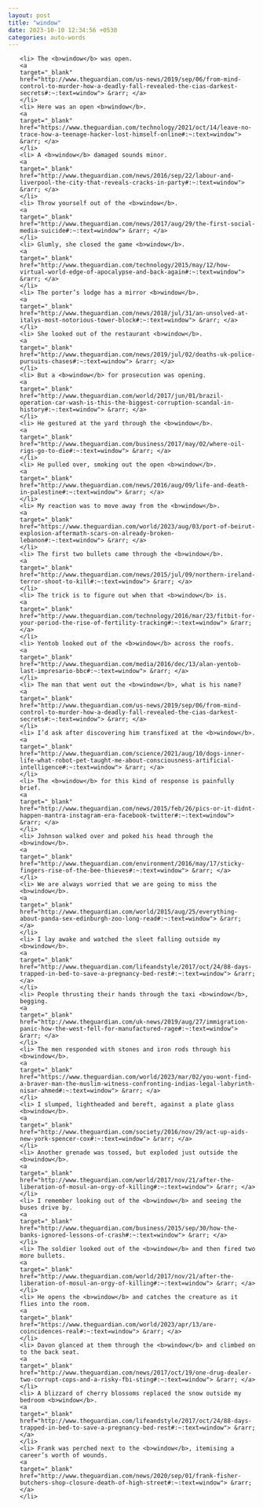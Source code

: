 ```yaml
---
layout: post
title: "window"
date: 2023-10-10 12:34:56 +0530
categories: auto-words
---
```

<ol>

    <li> The <b>window</b> was open.
    <a 
    target="_blank" 
    href="http://www.theguardian.com/us-news/2019/sep/06/from-mind-control-to-murder-how-a-deadly-fall-revealed-the-cias-darkest-secrets#:~:text=window"> &rarr; </a>
    </li>
    <li> Here was an open <b>window</b>.
    <a 
    target="_blank" 
    href="https://www.theguardian.com/technology/2021/oct/14/leave-no-trace-how-a-teenage-hacker-lost-himself-online#:~:text=window"> &rarr; </a>
    </li>
    <li> A <b>window</b> damaged sounds minor.
    <a 
    target="_blank" 
    href="http://www.theguardian.com/news/2016/sep/22/labour-and-liverpool-the-city-that-reveals-cracks-in-party#:~:text=window"> &rarr; </a>
    </li>
    <li> Throw yourself out of the <b>window</b>.
    <a 
    target="_blank" 
    href="http://www.theguardian.com/news/2017/aug/29/the-first-social-media-suicide#:~:text=window"> &rarr; </a>
    </li>
    <li> Glumly, she closed the game <b>window</b>.
    <a 
    target="_blank" 
    href="http://www.theguardian.com/technology/2015/may/12/how-virtual-world-edge-of-apocalypse-and-back-again#:~:text=window"> &rarr; </a>
    </li>
    <li> The porter’s lodge has a mirror <b>window</b>.
    <a 
    target="_blank" 
    href="http://www.theguardian.com/news/2018/jul/31/an-unsolved-at-italys-most-notorious-tower-block#:~:text=window"> &rarr; </a>
    </li>
    <li> She looked out of the restaurant <b>window</b>.
    <a 
    target="_blank" 
    href="http://www.theguardian.com/news/2019/jul/02/deaths-uk-police-pursuits-chases#:~:text=window"> &rarr; </a>
    </li>
    <li> But a <b>window</b> for prosecution was opening.
    <a 
    target="_blank" 
    href="http://www.theguardian.com/world/2017/jun/01/brazil-operation-car-wash-is-this-the-biggest-corruption-scandal-in-history#:~:text=window"> &rarr; </a>
    </li>
    <li> He gestured at the yard through the <b>window</b>.
    <a 
    target="_blank" 
    href="http://www.theguardian.com/business/2017/may/02/where-oil-rigs-go-to-die#:~:text=window"> &rarr; </a>
    </li>
    <li> He pulled over, smoking out the open <b>window</b>.
    <a 
    target="_blank" 
    href="http://www.theguardian.com/news/2016/aug/09/life-and-death-in-palestine#:~:text=window"> &rarr; </a>
    </li>
    <li> My reaction was to move away from the <b>window</b>.
    <a 
    target="_blank" 
    href="https://www.theguardian.com/world/2023/aug/03/port-of-beirut-explosion-aftermath-scars-on-already-broken-lebanon#:~:text=window"> &rarr; </a>
    </li>
    <li> The first two bullets came through the <b>window</b>.
    <a 
    target="_blank" 
    href="http://www.theguardian.com/news/2015/jul/09/northern-ireland-terror-shoot-to-kill#:~:text=window"> &rarr; </a>
    </li>
    <li> The trick is to figure out when that <b>window</b> is.
    <a 
    target="_blank" 
    href="http://www.theguardian.com/technology/2016/mar/23/fitbit-for-your-period-the-rise-of-fertility-tracking#:~:text=window"> &rarr; </a>
    </li>
    <li> Yentob looked out of the <b>window</b> across the roofs.
    <a 
    target="_blank" 
    href="http://www.theguardian.com/media/2016/dec/13/alan-yentob-last-impresario-bbc#:~:text=window"> &rarr; </a>
    </li>
    <li> The man that went out the <b>window</b>, what is his name?
    <a 
    target="_blank" 
    href="http://www.theguardian.com/us-news/2019/sep/06/from-mind-control-to-murder-how-a-deadly-fall-revealed-the-cias-darkest-secrets#:~:text=window"> &rarr; </a>
    </li>
    <li> I’d ask after discovering him transfixed at the <b>window</b>.
    <a 
    target="_blank" 
    href="http://www.theguardian.com/science/2021/aug/10/dogs-inner-life-what-robot-pet-taught-me-about-consciousness-artificial-intelligence#:~:text=window"> &rarr; </a>
    </li>
    <li> The <b>window</b> for this kind of response is painfully brief.
    <a 
    target="_blank" 
    href="http://www.theguardian.com/news/2015/feb/26/pics-or-it-didnt-happen-mantra-instagram-era-facebook-twitter#:~:text=window"> &rarr; </a>
    </li>
    <li> Johnson walked over and poked his head through the <b>window</b>.
    <a 
    target="_blank" 
    href="http://www.theguardian.com/environment/2016/may/17/sticky-fingers-rise-of-the-bee-thieves#:~:text=window"> &rarr; </a>
    </li>
    <li> We are always worried that we are going to miss the <b>window</b>.
    <a 
    target="_blank" 
    href="http://www.theguardian.com/world/2015/aug/25/everything-about-panda-sex-edinburgh-zoo-long-read#:~:text=window"> &rarr; </a>
    </li>
    <li> I lay awake and watched the sleet falling outside my <b>window</b>.
    <a 
    target="_blank" 
    href="http://www.theguardian.com/lifeandstyle/2017/oct/24/88-days-trapped-in-bed-to-save-a-pregnancy-bed-rest#:~:text=window"> &rarr; </a>
    </li>
    <li> People thrusting their hands through the taxi <b>window</b>, begging.
    <a 
    target="_blank" 
    href="http://www.theguardian.com/uk-news/2019/aug/27/immigration-panic-how-the-west-fell-for-manufactured-rage#:~:text=window"> &rarr; </a>
    </li>
    <li> The men responded with stones and iron rods through his <b>window</b>.
    <a 
    target="_blank" 
    href="https://www.theguardian.com/world/2023/mar/02/you-wont-find-a-braver-man-the-muslim-witness-confronting-indias-legal-labyrinth-nisar-ahmed#:~:text=window"> &rarr; </a>
    </li>
    <li> I slumped, lightheaded and bereft, against a plate glass <b>window</b>.
    <a 
    target="_blank" 
    href="http://www.theguardian.com/society/2016/nov/29/act-up-aids-new-york-spencer-cox#:~:text=window"> &rarr; </a>
    </li>
    <li> Another grenade was tossed, but exploded just outside the <b>window</b>.
    <a 
    target="_blank" 
    href="http://www.theguardian.com/world/2017/nov/21/after-the-liberation-of-mosul-an-orgy-of-killing#:~:text=window"> &rarr; </a>
    </li>
    <li> I remember looking out of the <b>window</b> and seeing the buses drive by.
    <a 
    target="_blank" 
    href="http://www.theguardian.com/business/2015/sep/30/how-the-banks-ignored-lessons-of-crash#:~:text=window"> &rarr; </a>
    </li>
    <li> The soldier looked out of the <b>window</b> and then fired two more bullets.
    <a 
    target="_blank" 
    href="http://www.theguardian.com/world/2017/nov/21/after-the-liberation-of-mosul-an-orgy-of-killing#:~:text=window"> &rarr; </a>
    </li>
    <li> He opens the <b>window</b> and catches the creature as it flies into the room.
    <a 
    target="_blank" 
    href="https://www.theguardian.com/world/2023/apr/13/are-coincidences-real#:~:text=window"> &rarr; </a>
    </li>
    <li> Davon glanced at them through the <b>window</b> and climbed on to the back seat.
    <a 
    target="_blank" 
    href="http://www.theguardian.com/news/2017/oct/19/one-drug-dealer-two-corrupt-cops-and-a-risky-fbi-sting#:~:text=window"> &rarr; </a>
    </li>
    <li> A blizzard of cherry blossoms replaced the snow outside my bedroom <b>window</b>.
    <a 
    target="_blank" 
    href="http://www.theguardian.com/lifeandstyle/2017/oct/24/88-days-trapped-in-bed-to-save-a-pregnancy-bed-rest#:~:text=window"> &rarr; </a>
    </li>
    <li> Frank was perched next to the <b>window</b>, itemising a career’s worth of wounds.
    <a 
    target="_blank" 
    href="http://www.theguardian.com/news/2020/sep/01/frank-fisher-butchers-shop-closure-death-of-high-street#:~:text=window"> &rarr; </a>
    </li>